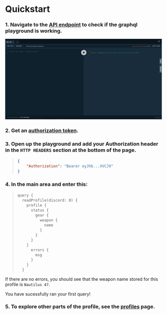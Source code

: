 # Quickstart

### 1. Navigate to the [API endpoint](usage) to check if the graphql playground is working.
  ![GraphQL Playground](playground.png)

### 2. Get an [authorization token](auth).

### 3. Open up the playground and add your Authorization header in the `HTTP HEADERS` section at the bottom of the page.
  > ```json
  > {
  >     "Authorization": "Bearer eyJhb...XVCJ9"
  > }
  > ```

### 4. In the main area and enter this:
  > ```gql
  > query {
  >   readProfile(discord: 0) {
  >     profile {
  >       status {
  >         gear {
  >           weapon {
  >             name
  >           }
  >         }
  >       }
  >     }
  >       errors {
  >         msg
  >       }
  >     }
  >   }
  > ```

  If there are no errors, you should see that the weapon name stored for this profile is `Nautilus 47`.

  You have sucessfully ran your first query!

### 5. To explore other parts of the profile, see the [profiles](profiles) page.